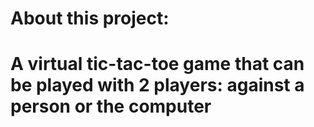 # About this project:
# A virtual tic-tac-toe game that can be played with 2 players: against a person or the computer
